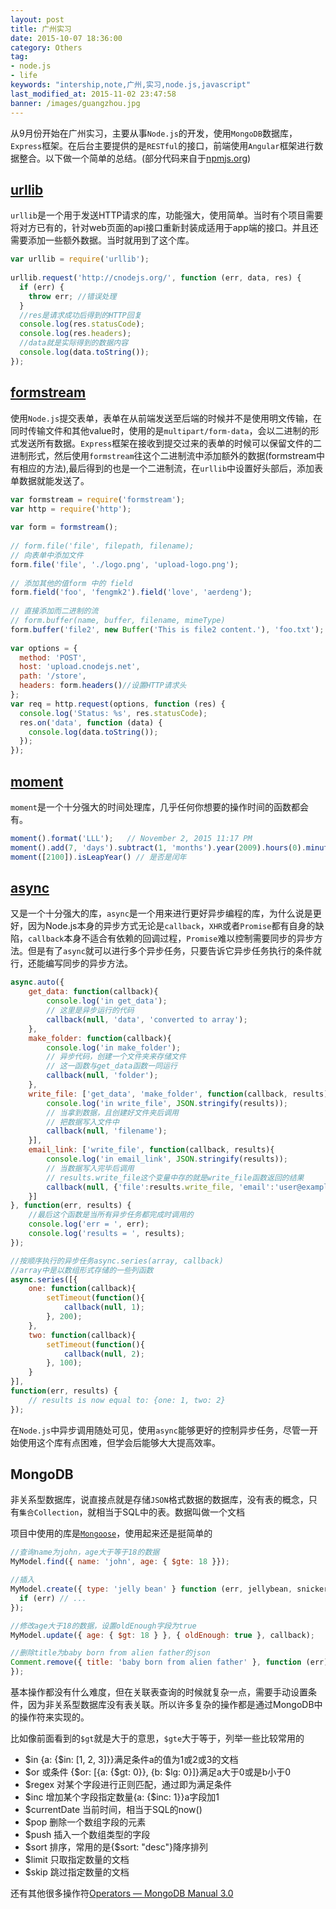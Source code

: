 ```yaml
---
layout: post
title: 广州实习
date: 2015-10-07 18:36:00
category: Others
tag:
- node.js
- life
keywords: "intership,note,广州,实习,node.js,javascript"
last_modified_at: 2015-11-02 23:47:58
banner: /images/guangzhou.jpg
---
```


从9月份开始在广州实习，主要从事`Node.js`的开发，使用`MongoDB`数据库，`Express`框架。在后台主要提供的是`RESTful`的接口，前端使用`Angular`框架进行数据整合。以下做一个简单的总结。(部分代码来自于[npmjs.org](https://www.npmjs.com))
<!-- more -->
## [urllib](https://www.npmjs.com/package/urllib)

`urllib`是一个用于发送HTTP请求的库，功能强大，使用简单。当时有个项目需要将对方已有的，针对web页面的api接口重新封装成适用于app端的接口。并且还需要添加一些额外数据。当时就用到了这个库。

```js
var urllib = require('urllib');
 
urllib.request('http://cnodejs.org/', function (err, data, res) {
  if (err) {
    throw err; //错误处理
  }
  //res是请求成功后得到的HTTP回复
  console.log(res.statusCode);
  console.log(res.headers);
  //data就是实际得到的数据内容
  console.log(data.toString());
});
```

## [formstream](https://www.npmjs.com/package/formstream)

使用`Node.js`提交表单，表单在从前端发送至后端的时候并不是使用明文传输，在同时传输文件和其他value时，使用的是`multipart/form-data`，会以二进制的形式发送所有数据。`Express`框架在接收到提交过来的表单的时候可以保留文件的二进制形式，然后使用`formstream`往这个二进制流中添加额外的数据(formstream中有相应的方法),最后得到的也是一个二进制流，在`urllib`中设置好头部后，添加表单数据就能发送了。

```js
var formstream = require('formstream');
var http = require('http');
 
var form = formstream();
 
// form.file('file', filepath, filename); 
// 向表单中添加文件
form.file('file', './logo.png', 'upload-logo.png');
 
// 添加其他的值form 中的 field
form.field('foo', 'fengmk2').field('love', 'aerdeng');
 
// 直接添加而二进制的流
// form.buffer(name, buffer, filename, mimeType) 
form.buffer('file2', new Buffer('This is file2 content.'), 'foo.txt');
 
var options = {
  method: 'POST',
  host: 'upload.cnodejs.net',
  path: '/store',
  headers: form.headers()//设置HTTP请求头
};
var req = http.request(options, function (res) {
  console.log('Status: %s', res.statusCode);
  res.on('data', function (data) {
    console.log(data.toString());
  });
});
```

## [moment](http://momentjs.com/)

`moment`是一个十分强大的时间处理库，几乎任何你想要的操作时间的函数都会有。

```js
moment().format('LLL');   // November 2, 2015 11:17 PM
moment().add(7, 'days').subtract(1, 'months').year(2009).hours(0).minutes(0).seconds(0); //对日期进行加减操作
moment([2100]).isLeapYear() // 是否是闰年
```

## [async](https://github.com/caolan/async)

又是一个十分强大的库，`async`是一个用来进行更好异步编程的库，为什么说是更好，因为Node.js本身的异步方式无论是`callback`，`XHR`或者`Promise`都有自身的缺陷，`callback`本身不适合有依赖的回调过程，`Promise`难以控制需要同步的异步方法。但是有了`async`就可以进行多个异步任务，只要告诉它异步任务执行的条件就行，还能编写同步的异步方法。

```js
async.auto({
    get_data: function(callback){
        console.log('in get_data');
        // 这里是异步运行的代码 
        callback(null, 'data', 'converted to array');
    },
    make_folder: function(callback){
        console.log('in make_folder');
        // 异步代码，创建一个文件夹来存储文件 
        // 这一函数与get_data函数一同运行
        callback(null, 'folder');
    },
    write_file: ['get_data', 'make_folder', function(callback, results){
        console.log('in write_file', JSON.stringify(results));
        // 当拿到数据，且创建好文件夹后调用
        // 把数据写入文件中
        callback(null, 'filename');
    }],
    email_link: ['write_file', function(callback, results){
        console.log('in email_link', JSON.stringify(results));
        // 当数据写入完毕后调用
        // results.write_file这个变量中存的就是write_file函数返回的结果
        callback(null, {'file':results.write_file, 'email':'user@example.com'});
    }]
}, function(err, results) {
    //最后这个函数是当所有异步任务都完成时调用的
    console.log('err = ', err);
    console.log('results = ', results);
});

//按顺序执行的异步任务async.series(array, callback)
//array中是以数组形式存储的一些列函数
async.series([{
    one: function(callback){
        setTimeout(function(){
            callback(null, 1);
        }, 200);
    },
    two: function(callback){
        setTimeout(function(){
            callback(null, 2);
        }, 100);
    }
}],
function(err, results) {
    // results is now equal to: {one: 1, two: 2} 
});
```

在`Node.js`中异步调用随处可见，使用`async`能够更好的控制异步任务，尽管一开始使用这个库有点困难，但学会后能够大大提高效率。

## MongoDB

非关系型数据库，说直接点就是存储`JSON`格式数据的数据库，没有表的概念，只有`集合Collection`，就相当于SQL中的表。数据叫做一个文档

项目中使用的库是[`Mongoose`](http://mongoosejs.com/)，使用起来还是挺简单的

```js
//查询name为john，age大于等于18的数据
MyModel.find({ name: 'john', age: { $gte: 18 }});

//插入
MyModel.create({ type: 'jelly bean' } function (err, jellybean, snickers) {
  if (err) // ...
});

//修改age大于18的数据，设置oldEnough字段为true
MyModel.update({ age: { $gt: 18 } }, { oldEnough: true }, callback);

//删除title为baby born from alien father的json
Comment.remove({ title: 'baby born from alien father' }, function (err) {
});
```

基本操作都没有什么难度，但在关联表查询的时候就复杂一点，需要手动设置条件，因为非关系型数据库没有表关联。所以许多复杂的操作都是通过MongoDB中的操作符来实现的。

比如像前面看到的`$gt`就是大于的意思，`$gte`大于等于，列举一些比较常用的

- $in {a: {$in: [1, 2, 3]}}满足条件a的值为1或2或3的文档
- $or 或条件 {$or: [{a: {$gt: 0}}, {b: $lg: 0}]}满足a大于0或是b小于0
- $regex 对某个字段进行正则匹配，通过即为满足条件
- $inc 增加某个字段指定数量{a: {$inc: 1}}a字段加1
- $currentDate 当前时间，相当于SQL的now()
- $pop 删除一个数组字段的元素
- $push 插入一个数组类型的字段
- $sort 排序，常用的是{$sort: "desc"}降序排列
- $limit 只取指定数量的文档
- $skip 跳过指定数量的文档

还有其他很多操作符[Operators &mdash; MongoDB Manual 3.0](https://docs.mongodb.org/manual/reference/operator/)


